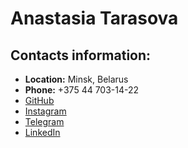 # Anastasia Tarasova 

## Contacts information: 
* **Location:** Minsk, Belarus
* **Phone:** +375 44 703-14-22
* [GitHub](https://github.com/taranastasiia)
* [Instagram](https://www.instagram.com/ana.trsva/)
* [Telegram](t.me/an_trsva)
* [LinkedIn](https://www.linkedin.com/in/anastasiia-tarasova-7a8745249)

